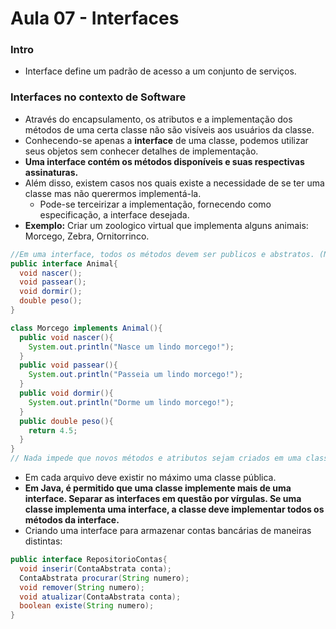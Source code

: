 # Aula 07 - Interfaces

### Intro
* Interface define um padrão de acesso a um conjunto de serviços.

### Interfaces no contexto de Software
* Através do encapsulamento, os atributos e a implementação dos métodos de uma certa classe não são visíveis aos usuários da classe.
* Conhecendo-se apenas a __interface__ de uma classe, podemos utilizar seus objetos sem conhecer detalhes de implementação.
* __Uma interface contém os métodos disponíveis e suas respectivas assinaturas.__
* Além disso, existem casos nos quais existe a necessidade de se ter uma classe mas não querermos implementá-la.
  * Pode-se terceirizar a implementação, fornecendo como especificação, a interface desejada.
* __Exemplo:__ Criar um zoologico virtual que implementa alguns animais: Morcego, Zebra, Ornitorrinco.
```java
//Em uma interface, todos os métodos devem ser publicos e abstratos. (Não preciso colocar as keywords).
public interface Animal{
  void nascer();
  void passear();
  void dormir();
  double peso();
}

class Morcego implements Animal(){
  public void nascer(){
    System.out.println("Nasce um lindo morcego!");
  }
  public void passear(){
    System.out.println("Passeia um lindo morcego!");
  }
  public void dormir(){
    System.out.println("Dorme um lindo morcego!");
  }
  public double peso(){
    return 4.5;
  }
}
// Nada impede que novos métodos e atributos sejam criados em uma classe que implementa uma interface.
```
* Em cada arquivo deve existir no máximo uma classe pública.
* __Em Java, é permitido que uma classe implemente mais de uma interface. Separar as interfaces em questão por vírgulas. Se uma classe implementa uma interface, a classe deve implementar todos os métodos da interface.__
* Criando uma interface para armazenar contas bancárias de maneiras distintas:
```java
public interface RepositorioContas{
  void inserir(ContaAbstrata conta);
  ContaAbstrata procurar(String numero);
  void remover(String numero);
  void atualizar(ContaAbstrata conta);
  boolean existe(String numero);
}
```
